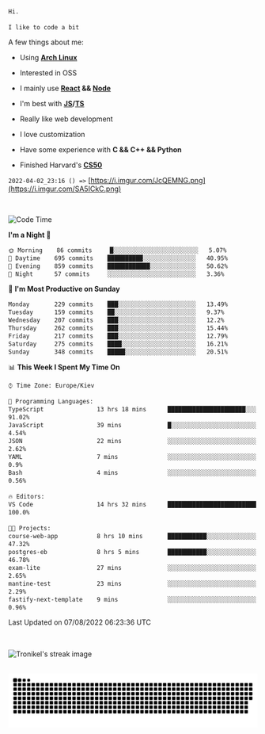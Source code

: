 ```
Hi.

I like to code a bit
```

A few things about me:

-   Using **[Arch Linux](https://archlinux.org/)**

-   Interested in OSS

-   I mainly use **[React](https://reactjs.org/) && [Node](https://nodejs.org/en/)**

-   I'm best with **[JS](https://www.javascript.com/)/[TS](https://www.typescriptlang.org/)**

-   Really like web development

-   I love customization

-   Have some experience with **C && C++ && Python**

-   Finished Harvard's **[CS50](https://cs50.harvard.edu)**

`2022-04-02_23:16 () =>` [https://i.imgur.com/JcQEMNG.png](https://i.imgur.com/SA5ICkC.png)

<br>

<!--START_SECTION:waka-->
![Code Time](http://img.shields.io/badge/Code%20Time-823%20hrs%2020%20mins-blue)

**I'm a Night 🦉** 

```text
🌞 Morning    86 commits     █░░░░░░░░░░░░░░░░░░░░░░░░   5.07% 
🌆 Daytime    695 commits    ██████████░░░░░░░░░░░░░░░   40.95% 
🌃 Evening    859 commits    ████████████░░░░░░░░░░░░░   50.62% 
🌙 Night      57 commits     ░░░░░░░░░░░░░░░░░░░░░░░░░   3.36%

```
📅 **I'm Most Productive on Sunday** 

```text
Monday       229 commits    ███░░░░░░░░░░░░░░░░░░░░░░   13.49% 
Tuesday      159 commits    ██░░░░░░░░░░░░░░░░░░░░░░░   9.37% 
Wednesday    207 commits    ███░░░░░░░░░░░░░░░░░░░░░░   12.2% 
Thursday     262 commits    ███░░░░░░░░░░░░░░░░░░░░░░   15.44% 
Friday       217 commits    ███░░░░░░░░░░░░░░░░░░░░░░   12.79% 
Saturday     275 commits    ████░░░░░░░░░░░░░░░░░░░░░   16.21% 
Sunday       348 commits    █████░░░░░░░░░░░░░░░░░░░░   20.51%

```


📊 **This Week I Spent My Time On** 

```text
⌚︎ Time Zone: Europe/Kiev

💬 Programming Languages: 
TypeScript               13 hrs 18 mins      ██████████████████████░░░   91.02% 
JavaScript               39 mins             █░░░░░░░░░░░░░░░░░░░░░░░░   4.54% 
JSON                     22 mins             ░░░░░░░░░░░░░░░░░░░░░░░░░   2.62% 
YAML                     7 mins              ░░░░░░░░░░░░░░░░░░░░░░░░░   0.9% 
Bash                     4 mins              ░░░░░░░░░░░░░░░░░░░░░░░░░   0.56%

🔥 Editors: 
VS Code                  14 hrs 32 mins      █████████████████████████   100.0%

🐱‍💻 Projects: 
course-web-app           8 hrs 10 mins       ███████████░░░░░░░░░░░░░░   47.32% 
postgres-eb              8 hrs 5 mins        ███████████░░░░░░░░░░░░░░   46.78% 
exam-lite                27 mins             ░░░░░░░░░░░░░░░░░░░░░░░░░   2.65% 
mantine-test             23 mins             ░░░░░░░░░░░░░░░░░░░░░░░░░   2.29% 
fastify-next-template    9 mins              ░░░░░░░░░░░░░░░░░░░░░░░░░   0.96%

```


 Last Updated on 07/08/2022 06:23:36 UTC
<!--END_SECTION:waka-->

<br>

<p><img align="center" src="https://github-readme-streak-stats.herokuapp.com/?user=Tronikelis&theme=dark" alt="Tronikel's streak image" /></p>

<br>

<img title="" src="https://raw.githubusercontent.com/Tronikelis/Tronikelis/output/github-contribution-grid-snake.svg" alt="very cool snake thingey" data-align="left">
